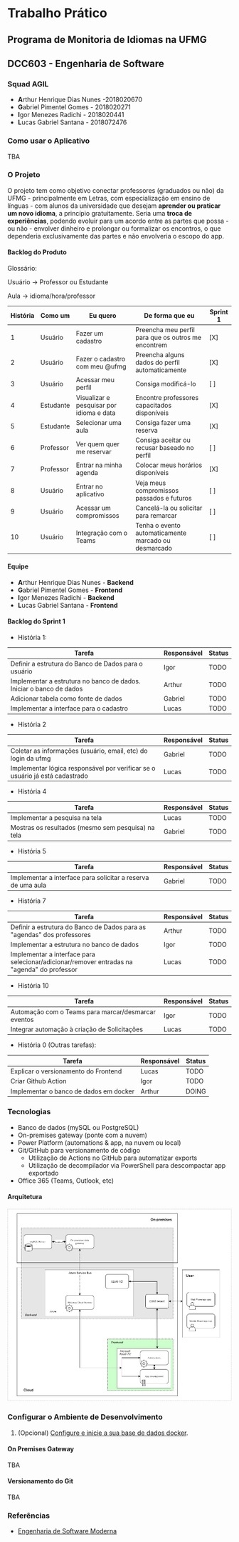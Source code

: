 # Trabalho Prático

## Programa de Monitoria de Idiomas na UFMG

## DCC603 - Engenharia de Software

### Squad AGIL

- **A**rthur Henrique Dias Nunes -2018020670
- **G**abriel Pimentel Gomes - 2018020271
- **I**gor Menezes Radichi - 2018020441
- **L**ucas Gabriel Santana - 2018072476

### Como usar o Aplicativo
TBA

### O Projeto

O projeto tem como objetivo conectar professores (graduados ou não) da UFMG - principalmente em Letras, com especialização em ensino de línguas - com alunos da universidade que desejam **aprender ou praticar um novo idioma**, a princípio gratuitamente. Seria uma **troca de experiências**, podendo evoluir para um acordo entre as partes que possa - ou não - envolver dinheiro e prolongar ou formalizar os encontros, o que dependeria exclusivamente das partes e não envolveria o escopo do app.

#### Backlog do Produto

Glossário:

Usuário -> Professor ou Estudante

Aula -> idioma/hora/professor 

| História | Como um | Eu quero | De forma que eu | Sprint 1 |
|----------|---------|----------|-----------------|----------|
| 1 | Usuário | Fazer um cadastro | Preencha meu perfil para que os outros me encontrem | [X] |
| 2 | Usuário | Fazer o cadastro com meu @ufmg | Preencha alguns dados do perfil automaticamente | [X] |
| 3 | Usuário | Acessar meu perfil | Consiga modificá-lo | [ ] |
| 4 | Estudante | Visualizar e pesquisar por idioma e data | Encontre professores capacitados disponíveis | [X] |
| 5 | Estudante | Selecionar uma aula  | Consiga fazer uma reserva | [X] |
| 6 | Professor | Ver quem quer me reservar | Consiga aceitar ou recusar baseado no perfil | [ ] |
| 7 | Professor | Entrar na minha agenda | Colocar meus horários disponíveis | [X] |
| 8 | Usuário | Entrar no aplicativo | Veja meus compromissos passados e futuros | [ ] |
| 9 | Usuário | Acessar um compromissos | Cancelá-la ou solicitar para remarcar | [ ] |
| 10 | Usuário | Integração com o Teams | Tenha o evento automaticamente marcado ou desmarcado | [ ] | 


#### Equipe

- **A**rthur Henrique Dias Nunes - **Backend**
- **G**abriel Pimentel Gomes - **Frontend**
- **I**gor Menezes Radichi - **Backend**
- **L**ucas Gabriel Santana - **Frontend**

#### Backlog do Sprint 1
- História 1:

| Tarefa | Responsável | Status |
|--------|-------------|--------|
| Definir a estrutura do Banco de Dados para o usuário | Igor | TODO |
| Implementar a estrutura no banco de dados. Iniciar o banco de dados | Arthur | TODO |
| Adicionar tabela como fonte de dados | Gabriel | TODO |
| Implementar a interface para o cadastro | Lucas | TODO |

- História 2

| Tarefa | Responsável | Status |
|--------|-------------|--------|
| Coletar as informações (usuário, email, etc) do login da ufmg | Gabriel | TODO |
| Implementar lógica responsável por verificar se o usuário já está cadastrado | Lucas | TODO |

- História 4

| Tarefa | Responsável | Status |
|--------|-------------|--------|
| Implementar a pesquisa na tela | Lucas | TODO |
| Mostras os resultados (mesmo sem pesquisa) na tela | Gabriel | TODO |

- História 5

| Tarefa | Responsável | Status |
|--------|-------------|--------|
| Implementar a interface para solicitar a reserva de uma aula | Gabriel | TODO |

- História 7

| Tarefa | Responsável | Status |
|--------|-------------|--------|
| Definir a estrutura do Banco de Dados para as "agendas" dos professores | Arthur | TODO |
| Implementar a estrutura no banco de dados | Igor | TODO |
| Implementar a interface para selecionar/adicionar/remover entradas na "agenda" do professor | Lucas | TODO |

- História 10

| Tarefa | Responsável | Status |
|--------|-------------|--------|
| Automação com o Teams para marcar/desmarcar eventos | Igor | TODO |
| Integrar automação à criação de Solicitações | Lucas | TODO |

- História 0 (Outras tarefas):

| Tarefa | Responsável | Status |
|--------|-------------|--------|
| Explicar o versionamento do Frontend | Lucas | TODO |
| Criar Github Action | Igor | TODO |
| Implementar o banco de dados em docker | Arthur | DOING |

### Tecnologias

- Banco de dados (mySQL ou PostgreSQL)
- On-premises gateway (ponte com a nuvem)
- Power Platform (automations & app, na nuvem ou local)
- Git/GitHub para versionamento de código
  - Utilização de Actions no GitHub para automatizar exports
  - Utilização de decompilador via PowerShell para descompactar app exportado
- Office 365 (Teams, Outlook, etc)

#### Arquitetura
 ![](media/arch.jpeg)


### Configurar o Ambiente de Desenvolvimento

1. (Opcional) [Configure e inicie a sua base de dados docker](/docker-mysql/README.md).

#### On Premises Gateway
TBA
#### Versionamento do Git
TBA


### Referências

- [Engenharia de Software Moderna](https://engsoftmoderna.info)
